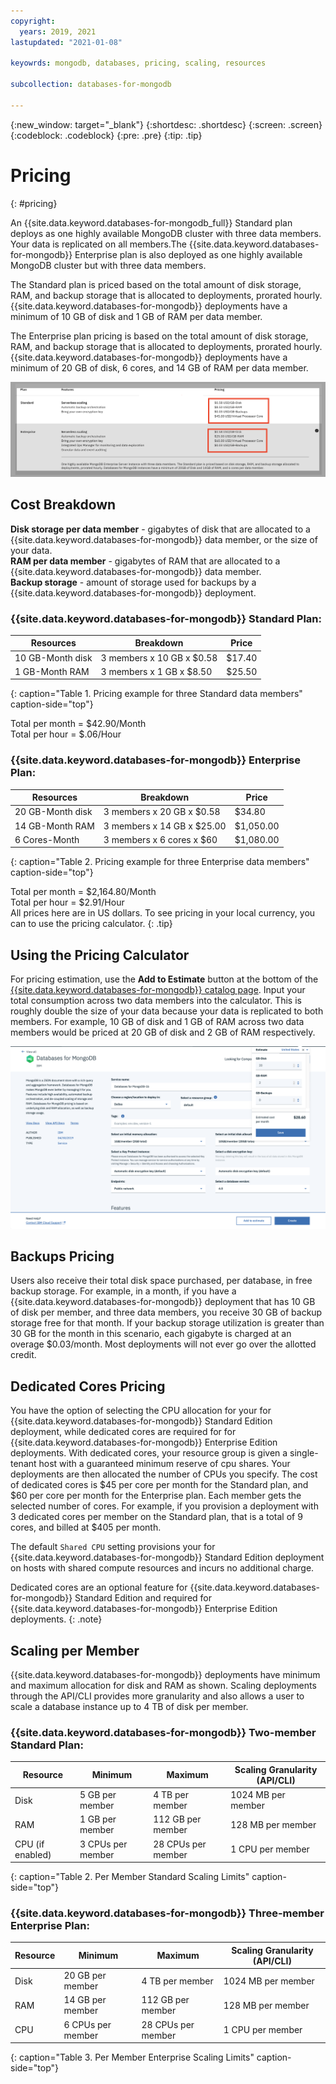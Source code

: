 ```yaml
---
copyright:
  years: 2019, 2021
lastupdated: "2021-01-08"

keyowrds: mongodb, databases, pricing, scaling, resources

subcollection: databases-for-mongodb

---
```


{:new_window: target="_blank"}
{:shortdesc: .shortdesc}
{:screen: .screen}
{:codeblock: .codeblock}
{:pre: .pre}
{:tip: .tip}

# Pricing
{: #pricing}

An {{site.data.keyword.databases-for-mongodb_full}} Standard plan deploys as one highly available MongoDB cluster with three data members. Your data is replicated on all members.The {{site.data.keyword.databases-for-mongodb}} Enterprise plan is also deployed as one highly available MongoDB cluster but with three data members.

The Standard plan is priced based on the total amount of disk storage, RAM, and backup storage that is allocated to deployments, prorated hourly. {{site.data.keyword.databases-for-mongodb}} deployments have a minimum of 10 GB of disk and 1 GB of RAM per data member.

 The Enterprise plan pricing is based on the total amount of disk storage, RAM, and backup storage that is allocated to deployments, prorated hourly. {{site.data.keyword.databases-for-mongodb}} deployments have a minimum of 20 GB of disk, 6 cores, and 14 GB of RAM per data member.

![Pricing chart for Standard and Enterprise plans](images/pricing-plans.png)

## Cost Breakdown

**Disk storage per data member** - gigabytes of disk that are allocated to a {{site.data.keyword.databases-for-mongodb}} data member, or the size of your data.  
**RAM per data member** - gigabytes of RAM that are allocated to a {{site.data.keyword.databases-for-mongodb}} data member.  
**Backup storage** - amount of storage used for backups by a {{site.data.keyword.databases-for-mongodb}} deployment.

### {{site.data.keyword.databases-for-mongodb}} Standard Plan: 
Resources | Breakdown | Price
-------|-------|-------
10 GB-Month disk | 3 members x 10 GB x $0.58 | $17.40
1 GB-Month RAM | 3 members x 1 GB  x $8.50 | $25.50
{: caption="Table 1. Pricing example for three Standard data members" caption-side="top"}

Total per month = $42.90/Month  
Total per hour = $.06/Hour  

### {{site.data.keyword.databases-for-mongodb}} Enterprise Plan: 
Resources | Breakdown | Price
-------|-------|-------
20 GB-Month disk | 3 members x 20 GB x $0.58 | $34.80
14 GB-Month RAM | 3 members x 14 GB  x $25.00 | $1,050.00
6 Cores-Month | 3 members x 6 cores x $60 | $1,080.00
{: caption="Table 2. Pricing example for three Enterprise data members" caption-side="top"}

Total per month = $2,164.80/Month  
Total per hour = $2.91/Hour  
All prices here are in US dollars. To see pricing in your local currency, you can to use the pricing calculator.
{: .tip}

## Using the Pricing Calculator

For pricing estimation, use the **Add to Estimate** button at the bottom of the [{{site.data.keyword.databases-for-mongodb}} catalog page](https://cloud.ibm.com/catalog/databases-for-mongodb). Input your total consumption across two data members into the calculator. This is roughly double the size of your data because your data is replicated to both members. For example, 10 GB of disk and 1 GB of RAM across two data members would be priced at 20 GB of disk and 2 GB of RAM respectively.

![Pricing calculator estimation with 10 GB of disk and 1 GB of RAM, per member](images/pricing-calc.png)

## Backups Pricing

Users also receive their total disk space purchased, per database, in free backup storage. For example, in a month, if you have a {{site.data.keyword.databases-for-mongodb}} deployment that has 10 GB of disk per member, and three data members, you receive 30 GB of backup storage free for that month. If your backup storage utilization is greater than 30 GB for the month in this scenario, each gigabyte is charged at an overage $0.03/month. Most deployments will not ever go over the allotted credit.

## Dedicated Cores Pricing

You have the option of selecting the CPU allocation for your for {{site.data.keyword.databases-for-mongodb}} Standard Edition deployment, while dedicated cores are required for for {{site.data.keyword.databases-for-mongodb}} Enterprise Edition deployments. With dedicated cores, your resource group is given a single-tenant host with a guaranteed minimum reserve of cpu shares. Your deployments are then allocated the number of CPUs you specify. The cost of dedicated cores is $45 per core per month for the Standard plan, and $60 per core per month for the Enterprise plan. Each member gets the selected number of cores. For example, if you provision a deployment with 3 dedicated cores per member on the Standard plan, that is a total of 9 cores, and billed at $405 per month. 

The default `Shared CPU` setting provisions your for {{site.data.keyword.databases-for-mongodb}} Standard Edition deployment on hosts with shared compute resources and incurs no additional charge.

Dedicated cores are an optional feature for {{site.data.keyword.databases-for-mongodb}} Standard Edition and required for {{site.data.keyword.databases-for-mongodb}} Enterprise Edition deployments. 
{: .note}



## Scaling per Member

{{site.data.keyword.databases-for-mongodb}} deployments have minimum and maximum allocation for disk and RAM as shown. Scaling deployments through the API/CLI provides more granularity and also allows a user to scale a database instance up to 4 TB of disk per member.

### {{site.data.keyword.databases-for-mongodb}} Two-member Standard Plan:
Resource | Minimum | Maximum | Scaling Granularity (API/CLI)
----------|-----|-----|-------
Disk | 5 GB per member | 4 TB per member | 1024 MB per member
RAM | 1 GB per member | 112 GB per member | 128 MB per member
CPU (if enabled) | 3 CPUs per member | 28 CPUs per member| 1 CPU per member
{: caption="Table 2. Per Member Standard Scaling Limits" caption-side="top"}

### {{site.data.keyword.databases-for-mongodb}} Three-member Enterprise Plan:
Resource | Minimum | Maximum | Scaling Granularity (API/CLI)
----------|-----|-----|-------
Disk | 20 GB per member | 4 TB per member | 1024 MB per member
RAM | 14 GB per member | 112 GB per member | 128 MB per member
CPU | 6 CPUs per member | 28 CPUs per member| 1 CPU per member
{: caption="Table 3. Per Member Enterprise Scaling Limits" caption-side="top"}

